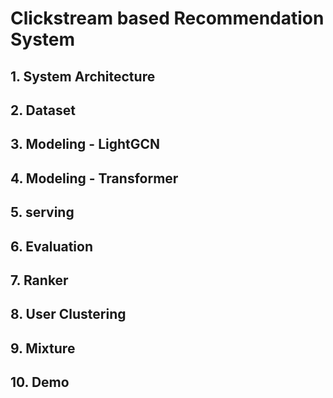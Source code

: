 # Clickstream based Recommendation System
## 1. System Architecture
## 2. Dataset
## 3. Modeling - LightGCN
## 4. Modeling - Transformer
## 5. serving
## 6. Evaluation
## 7. Ranker
## 8. User Clustering
## 9. Mixture
## 10. Demo